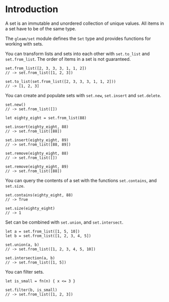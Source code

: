 # Introduction

A set is an immutable and unordered collection of unique values. All items in a set have to be of the same type.

The `gleam/set` module defines the `Set` type and provides functions for working with sets.

You can transform lists and sets into each other with `set.to_list` and `set.from_list`. The order of items in a set is not guaranteed.

```gleam
set.from_list([2, 3, 3, 3, 1, 1, 2])
// -> set.from_list([1, 2, 3])

set.to_list(set.from_list([2, 3, 3, 3, 1, 1, 2]))
// -> [1, 2, 3]
```

You can create and populate sets with `set.new`, `set.insert` and `set.delete`.

```gleam
set.new()
// -> set.from_list([])

let eighty_eight = set.from_list(88)

set.insert(eighty_eight, 88)
// -> set.from_list([88])

set.insert(eighty_eight, 89)
// -> set.from_list([88, 89])

set.remove(eighty_eight, 88)
// -> set.from_list([])

set.remove(eighty_eight, 89)
// -> set.from_list([88])
```

You can query the contents of a set with the functions `set.contains`, and `set.size`.

```gleam
set.contains(eighty_eight, 88)
// -> True

set.size(eighty_eight)
// -> 1
```

Set can be combined with `set.union`, and `set.intersect`.

```gleam
let a = set.from_list([1, 5, 10])
let b = set.from_list([1, 2, 3, 4, 5])

set.union(a, b)
// -> set.from_list([1, 2, 3, 4, 5, 10])

set.intersection(a, b)
// -> set.from_list([1, 5])
```

You can filter sets.

```gleam
let is_small = fn(n) { x <= 3 }

set.filter(b, is_small)
// -> set.from_list([1, 2, 3])
```
